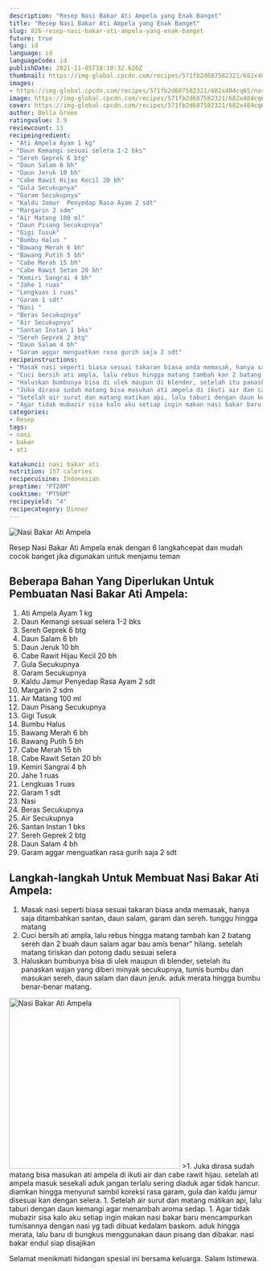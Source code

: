 ```yaml
---
description: "Resep Nasi Bakar Ati Ampela yang Enak Banget"
title: "Resep Nasi Bakar Ati Ampela yang Enak Banget"
slug: 826-resep-nasi-bakar-ati-ampela-yang-enak-banget
future: true
lang: id
language: id
languageCode: id
publishDate: 2021-11-05T18:10:32.626Z 
thumbnail: https://img-global.cpcdn.com/recipes/571fb2d687582321/682x484cq65/nasi-bakar-ati-ampela-foto-resep-utama.png
images:
- https://img-global.cpcdn.com/recipes/571fb2d687582321/682x484cq65/nasi-bakar-ati-ampela-foto-resep-utama.png
image: https://img-global.cpcdn.com/recipes/571fb2d687582321/682x484cq65/nasi-bakar-ati-ampela-foto-resep-utama.png
cover: https://img-global.cpcdn.com/recipes/571fb2d687582321/682x484cq65/nasi-bakar-ati-ampela-foto-resep-utama.png
author: Della Green
ratingvalue: 3.9
reviewcount: 13
recipeingredient:
- "Ati Ampela Ayam 1 kg"
- "Daun Kemangi sesuai selera 1-2 bks"
- "Sereh Geprek 6 btg"
- "Daun Salam 6 bh"
- "Daun Jeruk 10 bh"
- "Cabe Rawit Hijau Kecil 20 bh"
- "Gula Secukupnya"
- "Garam Secukupnya"
- "Kaldu Jamur  Penyedap Rasa Ayam 2 sdt"
- "Margarin 2 sdm"
- "Air Matang 100 ml"
- "Daun Pisang Secukupnya"
- "Gigi Tusuk"
- "Bumbu Halus "
- "Bawang Merah 6 bh"
- "Bawang Putih 5 bh"
- "Cabe Merah 15 bh"
- "Cabe Rawit Setan 20 bh"
- "Kemiri Sangrai 4 bh"
- "Jahe 1 ruas"
- "Lengkuas 1 ruas"
- "Garam 1 sdt"
- "Nasi "
- "Beras Secukupnya"
- "Air Secukupnya"
- "Santan Instan 1 bks"
- "Sereh Geprek 2 btg"
- "Daun Salam 4 bh"
- "Garam aggar menguatkan rasa gurih saja 2 sdt"
recipeinstructions:
- "Masak nasi seperti biasa sesuai takaran biasa anda memasak, hanya saja ditambahkan santan, daun salam, garam dan sereh. tunggu hingga matang"
- "Cuci bersih ati ampla, lalu rebus hingga matang tambah kan 2 batang sereh dan 2 buah daun salam agar bau amis benar” hilang. setelah matang tiriskan dan potong dadu sesuai selera"
- "Haluskan bumbunya bisa di ulek maupun di blender, setelah itu panaskan wajan yang diberi minyak secukupnya, tumis bumbu dan masukan sereh, daun salam dan daun jeruk. aduk merata hingga bumbu benar-benar matang."
- "Juka dirasa sudah matang bisa masukan ati ampela di ikuti air dan cabe rawit hijau. setelah ati ampela masuk sesekali aduk jangan terlalu sering diaduk agar tidak hancur. diamkan hingga menyurut sambil koreksi rasa garam, gula dan kaldu jamur disesuai kan dengan selera."
- "Setelah air surut dan matang matikan api, lalu taburi dengan daun kemangi agar menambah aroma sedap."
- "Agar tidak mubazir sisa kalo aku setiap ingin makan nasi bakar baru mencampurkan tumisannya dengan nasi yg tadi dibuat kedalam baskom. aduk hingga merata, lalu baru di bungkus menggunakan daun pisang dan dibakar. nasi bakar endul siap disajikan"
categories:
- Resep
tags:
- nasi
- bakar
- ati

katakunci: nasi bakar ati 
nutrition: 157 calories
recipecuisine: Indonesian
preptime: "PT28M"
cooktime: "PT56M"
recipeyield: "4"
recipecategory: Dinner
---
```



![Nasi Bakar Ati Ampela](https://img-global.cpcdn.com/recipes/571fb2d687582321/682x484cq65/nasi-bakar-ati-ampela-foto-resep-utama.png)

Resep Nasi Bakar Ati Ampela  enak dengan 6 langkahcepat dan mudah cocok banget jika digunakan untuk menjamu teman

<!--inarticleads1-->

## Beberapa Bahan Yang Diperlukan Untuk Pembuatan Nasi Bakar Ati Ampela:

1. Ati Ampela Ayam 1 kg
1. Daun Kemangi sesuai selera 1-2 bks
1. Sereh Geprek 6 btg
1. Daun Salam 6 bh
1. Daun Jeruk 10 bh
1. Cabe Rawit Hijau Kecil 20 bh
1. Gula Secukupnya
1. Garam Secukupnya
1. Kaldu Jamur  Penyedap Rasa Ayam 2 sdt
1. Margarin 2 sdm
1. Air Matang 100 ml
1. Daun Pisang Secukupnya
1. Gigi Tusuk
1. Bumbu Halus 
1. Bawang Merah 6 bh
1. Bawang Putih 5 bh
1. Cabe Merah 15 bh
1. Cabe Rawit Setan 20 bh
1. Kemiri Sangrai 4 bh
1. Jahe 1 ruas
1. Lengkuas 1 ruas
1. Garam 1 sdt
1. Nasi 
1. Beras Secukupnya
1. Air Secukupnya
1. Santan Instan 1 bks
1. Sereh Geprek 2 btg
1. Daun Salam 4 bh
1. Garam aggar menguatkan rasa gurih saja 2 sdt



<!--inarticleads2-->

## Langkah-langkah Untuk Membuat Nasi Bakar Ati Ampela:

1. Masak nasi seperti biasa sesuai takaran biasa anda memasak, hanya saja ditambahkan santan, daun salam, garam dan sereh. tunggu hingga matang
1. Cuci bersih ati ampla, lalu rebus hingga matang tambah kan 2 batang sereh dan 2 buah daun salam agar bau amis benar” hilang. setelah matang tiriskan dan potong dadu sesuai selera
1. Haluskan bumbunya bisa di ulek maupun di blender, setelah itu panaskan wajan yang diberi minyak secukupnya, tumis bumbu dan masukan sereh, daun salam dan daun jeruk. aduk merata hingga bumbu benar-benar matang.
<img class="lazyload" data-src="//assets-global.cpcdn.com/assets/icons/button_play-2c75c40dde080a61004c1f40b05d8f140eaff45d7e9e6481dc71c63d2e7c4909.png" alt="Nasi Bakar Ati Ampela" width="340" height="340">
>1. Juka dirasa sudah matang bisa masukan ati ampela di ikuti air dan cabe rawit hijau. setelah ati ampela masuk sesekali aduk jangan terlalu sering diaduk agar tidak hancur. diamkan hingga menyurut sambil koreksi rasa garam, gula dan kaldu jamur disesuai kan dengan selera.
1. Setelah air surut dan matang matikan api, lalu taburi dengan daun kemangi agar menambah aroma sedap.
1. Agar tidak mubazir sisa kalo aku setiap ingin makan nasi bakar baru mencampurkan tumisannya dengan nasi yg tadi dibuat kedalam baskom. aduk hingga merata, lalu baru di bungkus menggunakan daun pisang dan dibakar. nasi bakar endul siap disajikan




Selamat menikmati hidangan spesial ini bersama keluarga. Salam Istimewa.
